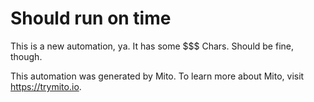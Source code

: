 
# Should run on time

This is a new automation, ya. It has some $$$ Chars. Should be fine, though.

This automation was generated by Mito. To learn more about Mito, visit https://trymito.io.

